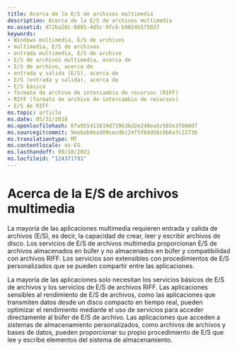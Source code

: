 ```yaml
---
title: Acerca de la E/S de archivos multimedia
description: Acerca de la E/S de archivos multimedia
ms.assetid: d72ba20c-0085-4d5c-9fc6-b9024b575027
keywords:
- Windows multimedia, E/S de archivos
- multimedia, E/S de archivos
- entrada multimedia, E/S de archivo
- E/S de archivos multimedia, acerca de
- E/S de archivo, acerca de
- entrada y salida (E/S), acerca de
- E/S (entrada y salida), acerca de
- E/S básica
- formato de archivo de intercambio de recursos (RIFF)
- RIFF (formato de archivo de intercambio de recursos)
- E/S de RIFF
ms.topic: article
ms.date: 05/31/2018
ms.openlocfilehash: 6fa055411819d719636d2e248ea5c565e3f060d7
ms.sourcegitcommit: 9eebab0ead09cecdbc24f5f84d56c8b6a7c22736
ms.translationtype: MT
ms.contentlocale: es-ES
ms.lasthandoff: 09/10/2021
ms.locfileid: "124371791"
---
```

# <a name="about-multimedia-file-io"></a>Acerca de la E/S de archivos multimedia

La mayoría de las aplicaciones multimedia requieren entrada y salida de archivos (E/S), es decir, la capacidad de crear, leer y escribir archivos de disco. Los servicios de E/S de archivos multimedia proporcionan E/S de archivos almacenados en búfer y no almacenados en búfer y compatibilidad con archivos RIFF. Los servicios son extensibles con procedimientos de E/S personalizados que se pueden compartir entre las aplicaciones.

La mayoría de las aplicaciones solo necesitan los servicios básicos de E/S de archivos y los servicios de E/S de archivos RIFF. Las aplicaciones sensibles al rendimiento de E/S de archivos, como las aplicaciones que transmiten datos desde un disco compacto en tiempo real, pueden optimizar el rendimiento mediante el uso de servicios para acceder directamente al búfer de E/S de archivo. Las aplicaciones que acceden a sistemas de almacenamiento personalizados, como archivos de archivos y bases de datos, pueden proporcionar su propio procedimiento de E/S que lee y escribe elementos del sistema de almacenamiento.

 

 




